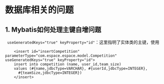 # 数据库相关的问题

## 1. Mybatis如何处理主键自增问题
` useGeneratedKeys="true" keyProperty="id"`：这里指明了实体类的主键，使用
```
    <insert id="insertCompetition" parameterType="com.espace.espace.model.Competition" useGeneratedKeys="true" keyProperty="id">
    insert into competition (name, user_id,team_size)
    values (#{name,jdbcType=VARCHAR}, #{userId,jdbcType=INTEGER},
      #{teamSize,jdbcType=INTEGER})
    </insert>
```
